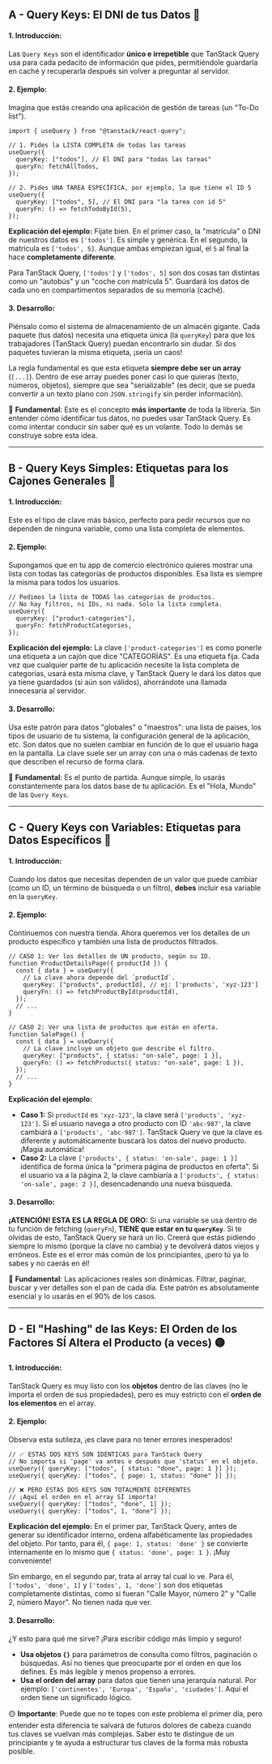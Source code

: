 ## A - Query Keys: El DNI de tus Datos 🔴

#### 1. **Introducción:**

Las `Query Keys` son el identificador **único e irrepetible** que TanStack Query usa para cada pedacito de información que pides, permitiéndole guardarla en caché y recuperarla después sin volver a preguntar al servidor.

#### 2. **Ejemplo:**

Imagina que estás creando una aplicación de gestión de tareas (un "To-Do list").

```tsx
import { useQuery } from "@tanstack/react-query";

// 1. Pides la LISTA COMPLETA de todas las tareas
useQuery({
  queryKey: ["todos"], // El DNI para "todas las tareas"
  queryFn: fetchAllTodos,
});

// 2. Pides UNA TAREA ESPECÍFICA, por ejemplo, la que tiene el ID 5
useQuery({
  queryKey: ["todos", 5], // El DNI para "la tarea con id 5"
  queryFn: () => fetchTodoById(5),
});
```

**Explicación del ejemplo:**
Fíjate bien. En el primer caso, la "matrícula" o DNI de nuestros datos es `['todos']`. Es simple y genérica. En el segundo, la matrícula es `['todos', 5]`. Aunque ambas empiezan igual, el `5` al final la hace **completamente diferente**.

Para TanStack Query, `['todos']` y `['todos', 5]` son dos cosas tan distintas como un "autobús" y un "coche con matrícula 5". Guardará los datos de cada uno en compartimentos separados de su memoria (caché).

#### 3. **Desarrollo**:

Piénsalo como el sistema de almacenamiento de un almacén gigante. Cada paquete (tus datos) necesita una etiqueta única (la `queryKey`) para que los trabajadores (TanStack Query) puedan encontrarlo sin dudar. Si dos paquetes tuvieran la misma etiqueta, ¡sería un caos!

La regla fundamental es que esta etiqueta **siempre debe ser un array** (`[...]`). Dentro de ese array puedes poner casi lo que quieras (texto, números, objetos), siempre que sea "serializable" (es decir, que se pueda convertir a un texto plano con `JSON.stringify` sin perder información).

🔴 **Fundamental**: Este es el concepto **más importante** de toda la librería. Sin entender cómo identificar tus datos, no puedes usar TanStack Query. Es como intentar conducir sin saber qué es un volante. Todo lo demás se construye sobre esta idea.

---

## B - Query Keys Simples: Etiquetas para los Cajones Generales 🔴

#### 1. **Introducción:**

Este es el tipo de clave más básico, perfecto para pedir recursos que no dependen de ninguna variable, como una lista completa de elementos.

#### 2. **Ejemplo:**

Supongamos que en tu app de comercio electrónico quieres mostrar una lista con todas las categorías de productos disponibles. Esa lista es siempre la misma para todos los usuarios.

```tsx
// Pedimos la lista de TODAS las categorías de productos.
// No hay filtros, ni IDs, ni nada. Solo la lista completa.
useQuery({
  queryKey: ["product-categories"],
  queryFn: fetchProductCategories,
});
```

**Explicación del ejemplo:**
La clave `['product-categories']` es como ponerle una etiqueta a un cajón que dice "CATEGORÍAS". Es una etiqueta fija. Cada vez que cualquier parte de tu aplicación necesite la lista completa de categorías, usará esta misma clave, y TanStack Query le dará los datos que ya tiene guardados (si aún son válidos), ahorrándote una llamada innecesaria al servidor.

#### 3. **Desarrollo**:

Usa este patrón para datos "globales" o "maestros": una lista de países, los tipos de usuario de tu sistema, la configuración general de la aplicación, etc. Son datos que no suelen cambiar en función de lo que el usuario haga en la pantalla. La clave suele ser un array con una o más cadenas de texto que describen el recurso de forma clara.

🔴 **Fundamental**: Es el punto de partida. Aunque simple, lo usarás constantemente para los datos base de tu aplicación. Es el "Hola, Mundo" de las `Query Keys`.

---

## C - Query Keys con Variables: Etiquetas para Datos Específicos 🔴

#### 1. **Introducción:**

Cuando los datos que necesitas dependen de un valor que puede cambiar (como un ID, un término de búsqueda o un filtro), **debes** incluir esa variable en la `queryKey`.

#### 2. **Ejemplo:**

Continuemos con nuestra tienda. Ahora queremos ver los detalles de un producto específico y también una lista de productos filtrados.

```tsx
// CASO 1: Ver los detalles de UN producto, según su ID.
function ProductDetailsPage({ productId }) {
  const { data } = useQuery({
    // La clave ahora depende del `productId`.
    queryKey: ["products", productId], // ej: ['products', 'xyz-123']
    queryFn: () => fetchProductById(productId),
  });
  // ...
}

// CASO 2: Ver una lista de productos que están en oferta.
function SalePage() {
  const { data } = useQuery({
    // La clave incluye un objeto que describe el filtro.
    queryKey: ["products", { status: "on-sale", page: 1 }],
    queryFn: () => fetchProducts({ status: "on-sale", page: 1 }),
  });
  // ...
}
```

**Explicación del ejemplo:**

- **Caso 1:** Si `productId` es `'xyz-123'`, la clave será `['products', 'xyz-123']`. Si el usuario navega a otro producto con ID `'abc-987'`, la clave cambiará a `['products', 'abc-987']`. TanStack Query ve que la clave es diferente y automáticamente buscará los datos del nuevo producto. ¡Magia automática!
- **Caso 2:** La clave `['products', { status: 'on-sale', page: 1 }]` identifica de forma única la "primera página de productos en oferta". Si el usuario va a la página 2, la clave cambiaría a `['products', { status: 'on-sale', page: 2 }]`, desencadenando una nueva búsqueda.

#### 3. **Desarrollo**:

**¡ATENCIÓN! ESTA ES LA REGLA DE ORO:** Si una variable se usa dentro de tu función de fetching (`queryFn`), **TIENE que estar en tu `queryKey`**. Si te olvidas de esto, TanStack Query se hará un lío. Creerá que estás pidiendo siempre lo mismo (porque la clave no cambia) y te devolverá datos viejos y erróneos. Este es el error más común de los principiantes, ¡pero tú ya lo sabes y no caerás en él!

🔴 **Fundamental**: Las aplicaciones reales son dinámicas. Filtrar, paginar, buscar y ver detalles son el pan de cada día. Este patrón es absolutamente esencial y lo usarás en el 90% de los casos.

---

## D - El "Hashing" de las Keys: El Orden de los Factores SÍ Altera el Producto (a veces) 🟡

#### 1. **Introducción:**

TanStack Query es muy listo con los **objetos** dentro de las claves (no le importa el orden de sus propiedades), pero es muy estricto con el **orden de los elementos** en el array.

#### 2. **Ejemplo:**

Observa esta sutileza, ¡es clave para no tener errores inesperados!

```tsx
// ✅ ESTAS DOS KEYS SON IDÉNTICAS para TanStack Query
// No importa si 'page' va antes o después que 'status' en el objeto.
useQuery({ queryKey: ["todos", { status: "done", page: 1 }] });
useQuery({ queryKey: ["todos", { page: 1, status: "done" }] });

// ❌ PERO ESTAS DOS KEYS SON TOTALMENTE DIFERENTES
// ¡Aquí el orden en el array SÍ importa!
useQuery({ queryKey: ["todos", "done", 1] });
useQuery({ queryKey: ["todos", 1, "done"] });
```

**Explicación del ejemplo:**
En el primer par, TanStack Query, antes de generar su identificador interno, ordena alfabéticamente las propiedades del objeto. Por tanto, para él, `{ page: 1, status: 'done' }` se convierte internamente en lo mismo que `{ status: 'done', page: 1 }`. ¡Muy conveniente!

Sin embargo, en el segundo par, trata al array tal cual lo ve. Para él, `['todos', 'done', 1]` y `['todos', 1, 'done']` son dos etiquetas completamente distintas, como si fueran "Calle Mayor, número 2" y "Calle 2, número Mayor". No tienen nada que ver.

#### 3. **Desarrollo**:

¿Y esto para qué me sirve? ¡Para escribir código más limpio y seguro!

- **Usa objetos `{}`** para parámetros de consulta como filtros, paginación o búsquedas. Así no tienes que preocuparte por el orden en que los defines. Es más legible y menos propenso a errores.
- **Usa el orden del array** para datos que tienen una jerarquía natural. Por ejemplo: `['continentes', 'Europa', 'España', 'ciudades']`. Aquí el orden tiene un significado lógico.

🟡 **Importante**: Puede que no te topes con este problema el primer día, pero entender esta diferencia te salvará de futuros dolores de cabeza cuando tus claves se vuelvan más complejas. Saber esto te distingue de un principiante y te ayuda a estructurar tus claves de la forma más robusta posible.
